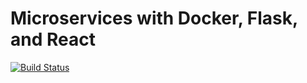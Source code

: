 # Microservices with Docker, Flask, and React

[![Build Status](https://travis-ci.org/santiagofish/testdriven-app.svg?branch=master)](https://travis-ci.org/YOUR_GITHUB_USERNAME/testdriven-app)
